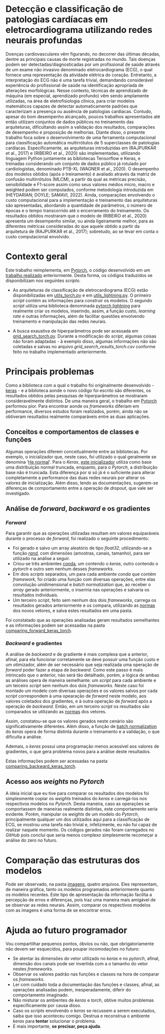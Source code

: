 # Detecção e classificação de patologias cardíacas em eletrocardiograma utilizando redes neurais profundas


Doenças cardiovasculares vêm figurando, no decorrer das últimas décadas, dentre as principais causas de morte registradas no mundo. Tais doenças podem ser detectadas/diagnosticadas por um profissional de saúde através de um exame não invasivo denominado eletrocardiograma (ECG), o qual fornece uma representação da atividade elétrica do coração. Entretanto, a interpretação do ECG não é uma tarefa trivial, demandando considerável experiência do profissional de saúde na identificação apropriada de alterações morfológicas. Nesse contexto, técnicas de aprendizado de máquina (em especial, aprendizado profundo) vêm sendo amplamente utilizadas, na área de eletrofisiologia clínica, para criar modelos matemáticos capazes de detectar automaticamente padrões que caracterizam a presença ou ausência de patologias cardíacas. Contudo, apesar do bom desempenho alcançado, poucos trabalhos apresentados até então utilizam conjuntos de dados públicos no treinamento das arquiteturas, dificultando assim a validação dos resultados, comparações de desempenho e proposição de melhorias. Diante disso, o presente trabalho foca sobre o desenvolvimento de uma ferramenta computacional para classificação automática multirrótulos de 5 superclasses de patologias cardíacas. Especificamente, as arquiteturas introduzidas em (RAJPURKAR et al., 2017) e (RIBEIRO et al., 2020) são implementadas, utilizando linguagem Python juntamente as bibliotecas Tensorflow e Keras, e treinadas considerando um conjunto de dados público já rotulado por cardiologistas, denominado PTB-XL (WAGNER et al., 2020). O desempenho dos modelos obtidos (após o treinamento) é avaliado através da matriz de confusão multirrótulos (MLCM), a partir da qual as métricas precisão, sensibilidade e F1-score assim como seus valores médios micro, macro e weighted podem ser computados, conforme metodologia introduzida em (HEYDARIAN; DOYLE; SAMAVI, 2022). Ainda, comparações envolvendo o custo computacional para a implementação e treinamento das arquiteturas são apresentadas, abordando a quantidade de parâmetros, o número de épocas e o tempo transcorrido até o encerramento do treinamento. Os resultados obtidos mostraram que o modelo de (RIBEIRO et al., 2020) apresenta um desempenho similar, ou ainda ligeiramente melhor, para as diferentes métricas consideradas do que aquele obtido a partir da arquitetura de (RAJPURKAR et al., 2017); sobretudo, ao se levar em conta o custo computacional envolvido.

# Contexto geral


Este trabalho reimplementa, em [Pytorch](https://pytorch.org), o código desenvolvido em um [trabalho realizado](https://github.com/lablapse/ecg_signal_processing.git) anteriormente. Desta forma, os códigos traduzidos se disponibilizam nos seguintes *scripts*:

- As arquiteturas de classificação de eletrocardiograma (ECG) estão disponibilizadas em [utils_torch.py](utils_torch.py) e em [utils_lightning.py](utils_lightning.py). O primeiro *script* contém as informações para construir os modelos. O segundo *script* utiliza uma biblioteca denominada [pytorch lightning](utils_lightning.py) para realmente criar os modelos, inserindo, assim, a função custo, *learning rate* e outras informações, além de facilitar questões envolvendo treinamento e manipulação das redes neurais.

- A busca exaustiva de hiperparâmetros pode ser acessada em [grid_search_torch.py](grid_search_torch.py). Durante a modificação do _script_, algumas coisas não foram adaptadas - à exemplo disso, algumas informações não são coletadas e salvas no arquivo _grid_search_results_torch.csv_ conforme feito no trabalho implementado anteriormente.


# Principais problemas

Como a biblioteca com a qual o trabalho foi originalmente desenvolvido - [keras](https://www.tensorflow.org/guide/keras?hl=pt-br) - e a biblioteca aonde o novo código foi escrito são diferentes, os resultados obtidos pelas pesquisas de hiperparâmetros se mostraram consideravelmente distintos. De uma maneira geral, o trabalho em [Pytorch](https://pytorch.org) performou pior. Para encontrar aonde os _frameworks_ diferiam em performance, diversos estudos foram realizados, porém, ainda não se obtiveram resultados realmente comparáveis entre as duas aplicações.

## Conceitos e comportamentos de classes e funções

Algumas operações diferem conceitualmente entre as bibliotecas. Por exemplo, o inicializador que, neste caso, foi utilizado o qual geralmente se denomina '[He normal](https://arxiv.org/abs/1502.01852)'. Para o _Keras_, [este inicializador](https://keras.io/api/layers/initializers/) utiliza como base uma distribuição normal truncada, enquanto, para o _Pytorch_, a distribuição base não é truncada. Esta diferença por si só já é o suficiente para alterar completamente a performance das duas redes neurais por alterar os valores de inicialização. Além disso, lendo as documentações, sugerem-se diferenças de comportamento entre a operação de _dropout_, que vale ser investigado. 

## Análise de _forward_, _backward_ e os gradientes

### _Forward_

Para garantir que as operações utilizadas resultam em valores equiparáveis durante o processo de _forward_, foi realizado o seguinte procedimento:

- Foi gerado e salvo um array aleatório de tipo _float32_, utilizando-se a função [_rand_](https://numpy.org/doc/stable/reference/random/generated/numpy.random.rand.html), com dimensões (amostras, canais, tamanho), para ser utilizado na análise a seguir. 
- Criou-se três ambientes [conda](https://www.anaconda.com/download), um contendo o _keras_, outro contendo o _pytorch_ e outro sem nenhum desses _frameworks_.
- Em dois _scripts_ separados, um para cada ambiente _conda_ que contém _framework_, foi criado uma função com diversas operações, entre elas convolução unidimensional e _batch normalization_ que, ao receber o _array_ gerado anteriormente, o inseriria nas operações e salvaria os resultados individuais.
- Um terceiro _script_, feito sem nenhum dos dois _frameworks_, carrega os resultados gerados anteriormente e os compara, utilizando as [normas](https://numpy.org/doc/stable/reference/generated/numpy.linalg.norm.html) dos novos vetores, e salva estes resultados em uma pasta.

Foi constatado que as operações analisadas geram resultados semelhantes e as informações podem ser acessadas na pasta [comparing_forward_keras_torch](comparing_forward_keras_torch).

### _Backward_ e gradientes

A análise de _backward_ e de gradiente é mais complexa que a anterior, afinal, para ela funcionar corretamente se deve possuir uma função custo e um otimizador, além de ser necessário que seja realizada uma operação de _forward_ poder fazer a etapa de _backward_. Como este passo é mais intrincado que o anterior, não será tão detalhado, porém, a lógica de ambas as análises opera de maneira semelhante: um _script_ para cada ambiente e um teiceiro _script_ sem nenhum dos dois _frameworks_. Neste caso foi montado um modelo com diversas operações e os valores salvos por cada _script_ correspondem à uma opearação de _forward_ neste modelo, aos valores coletados dos gradientes, e à outra operação de _forward_ após a operação de _backward_. Então, em um terceiro _script_ os resultados são comparados se utilizando as [normas](https://numpy.org/doc/stable/reference/generated/numpy.linalg.norm.html) dos vetores.

Assim, constatou-se que os valores gerados neste cenário são significativamente diferentes. Além disso, a função de [batch normalization](https://keras.io/api/layers/normalization_layers/batch_normalization/) do _keras_ opera de forma distinta durante o treinamento e a validação, o que dificulta a análise. 

Ademais, o _keras_ possui uma programação menos acessível aos valores de gradientes, o que gera problema novos para a análise deste resultados.

Estas informações podem ser acessadas na pasta [comparing_backward_keras_torch](comparing_backward_keras_torch). 

## Acesso aos _weights_ no _Pytorch_

A ideia inicial que eu tive para comparar os resultados dos modelos foi simplesmente copiar os _weights_ treinados do _keras_ e carregá-los nos respectivos modelos no _Pytorch_. Desta maneira, caso as operações se comportassem de maneiras realmente distintas, este comportamento seria evidente. Porém, manipular os _weights_ de um modelo do _Pytorch_, principalmente qualquer um dos utilizados aqui para a classificação de ECG, se mostrou uma tarefa não trivial e, infelizmente, eu não fui capaz de realizar naquele momento. Os códigos gerados não foram carregados no _GitHub_ pois concluí que seria menos complexo simplesmente recomeçar a análise do zero no futuro.

# Comparação das estruturas dos modelos

Pode ser observado, na pasta [imagens](imagens/), quatro arquivos. Eles representam, de maneira gráfica, tanto os modelos programados anteriormente quanto os modelos recentes. Este tipo de apresentação da informação facilita a percepção de erros e diferenças, pois traz uma maneira mais amigável de se observar as redes neurais. Assim, comparar os respectivos modelos com as imagens é uma forma de se encontrar erros.  

# Ajuda ao futuro programador

Vou compartilhar pequenos pontos, óbvios ou não, que obrigatoriamente não devem ser esquecidos, para poupar incomodações no futuro:

- Se atentar às dimensões do vetor utilizado no _keras_ e no _pytorch_, afinal, dimensão dos canais pode ser invertida com a o tamanho do vetor nestes _frameworks_.
- Observar os valores padrão nas funções e classes na hora de comparar os _frameworks_.
- Ler com cuidado toda a documentação das funções e classes, afinal, as operações analisadas podem, inesperadamente, diferir do comportamento imaginado.
- Não misturar os ambientes de _keras_ e _torch_, obtive muitos problemas especificamente por causa disso.
- Caso os _scripts_ envolvendo o _keras_ se recussem a serem executados, saiba que isso aconteceu comigo. Destrua e reconstrua o ambiente _keras_ para **tentar** solucionar o problema.
- E mais importante, **se precisar, peça ajuda**.

